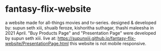 # fantasy-flix-website
a website made for all-things movies and tv-series. 
designed & developed by: supun seth xiii, shuaib feroze, kishoritha suthagar, thashi maleesha
in 2021 April.
"Buy Products Page" and "Presentation Page" were developed by supun seth xiii.
live at: https://supunxiii.github.io/fantasy-flix-website/PresentationPage.html
this website is not mobile responsive.
